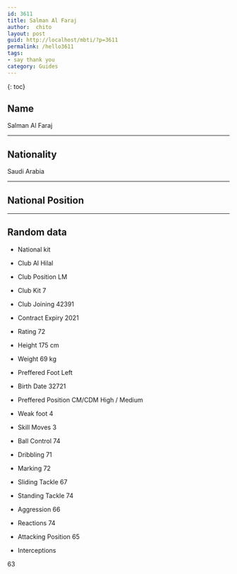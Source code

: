 ```yaml
---
id: 3611
title: Salman Al Faraj
author:  chito 
layout: post
guid: http://localhost/mbti/?p=3611
permalink: /hello3611
tags:
- say thank you
category: Guides
---
```



{: toc}


## Name  
Salman Al Faraj 

* * *

## Nationality  
Saudi Arabia 

* * *

## National Position 

* * *

## Random data 

  * National kit 
  * Club 
Al Hilal 

  * Club Position 
LM 

  * Club Kit 
7 

  * Club Joining 
42391 

  * Contract Expiry 
2021 

  * Rating 
72 

  * Height 
175 cm 

  * Weight 
69 kg 

  * Preffered Foot 
Left 

  * Birth Date 
32721 

  * Preffered Position 
CM/CDM High / Medium 

  * Weak foot 
4 

  * Skill Moves 
3 

  * Ball Control 
74 

  * Dribbling 
71 

  * Marking 
72 

  * Sliding Tackle 
67 

  * Standing Tackle 
74 

  * Aggression 
66 

  * Reactions 
74 

  * Attacking Position 
65 

  * Interceptions 

63</ul>